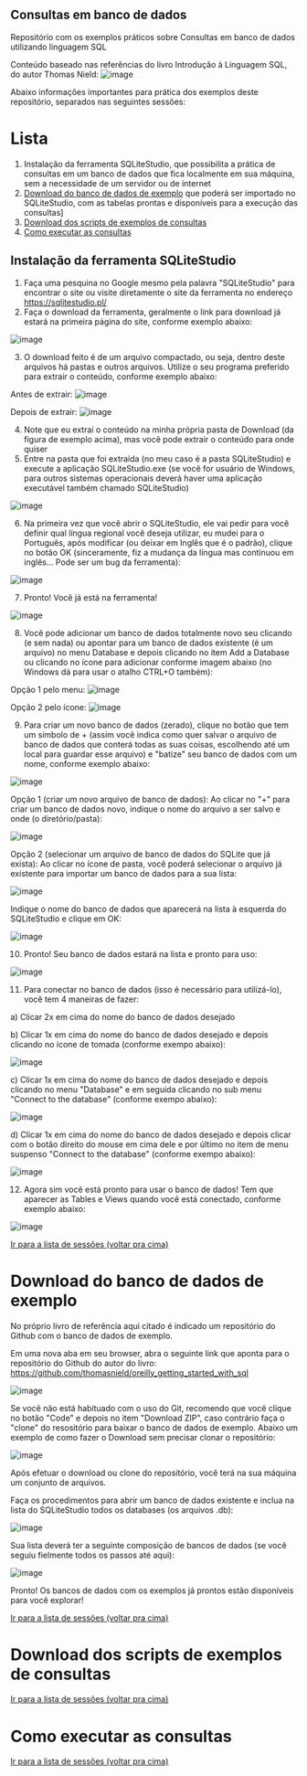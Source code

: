 ## Consultas em banco de dados
Repositório com os exemplos práticos sobre Consultas em banco de dados utilizando linguagem SQL

Conteúdo baseado nas referências do livro Introdução à Linguagem SQL, do autor Thomas Nield:
![image](https://user-images.githubusercontent.com/25126687/168298868-2d862dc8-d21f-47b6-9a67-e964c4444c8d.png)

Abaixo informações importantes para prática dos exemplos deste repositório, separados nas seguintes sessões:

# Lista

1) Instalação da ferramenta SQLiteStudio, que possibilita a prática de consultas em um banco de dados que fica localmente em sua máquina, sem a necessidade de um servidor ou de internet
2) [Download do banco de dados de exemplo](#download-do-banco-de-dados-de-exemplo) que poderá ser importado no SQLiteStudio, com as tabelas prontas e disponíveis para a execução das consultas]
3) [Download dos scripts de exemplos de consultas](#download-dos-scripts-de-exemplos-de-consultas)
4) [Como executar as consultas](#como-executar-as-consultas)

## Instalação da ferramenta SQLiteStudio

1) Faça uma pesquina no Google mesmo pela palavra "SQLiteStudio" para encontrar o site ou visite diretamente o site da ferramenta no endereço https://sqlitestudio.pl/
2) Faça o download da ferramenta, geralmente o link para download já estará na primeira página do site, conforme exemplo abaixo:

![image](https://user-images.githubusercontent.com/25126687/168300823-35e2cb50-eb49-4627-885e-e66c0c0721d8.png)

3) O download feito é de um arquivo compactado, ou seja, dentro deste arquivos há pastas e outros arquivos. Utilize o seu programa preferido para extrair o conteúdo, conforme exemplo abaixo:

Antes de extrair:
![image](https://user-images.githubusercontent.com/25126687/168301450-cdc545b2-3774-4363-b3a8-be3229a73648.png)

Depois de extrair:
![image](https://user-images.githubusercontent.com/25126687/168301491-40c51130-b6a5-4868-ad83-5261b94befaa.png)

4) Note que eu extraí o conteúdo na minha própria pasta de Download (da figura de exemplo acima), mas você pode extrair o conteúdo para onde quiser
5) Entre na pasta que foi extraída (no meu caso é a pasta SQLiteStudio) e execute a aplicação SQLiteStudio.exe (se você for usuário de Windows, para outros sistemas operacionais deverá haver uma aplicação executável também chamado SQLiteStudio)

![image](https://user-images.githubusercontent.com/25126687/168304455-68fc04be-73c0-4afb-b0f9-719e5c8ff3d7.png)

6) Na primeira vez que você abrir o SQLiteStudio, ele vai pedir para você definir qual língua regional você deseja utilizar, eu mudei para o Português, após modificar (ou deixar em Inglês que é o padrão), clique no botão OK (sinceramente, fiz a mudança da língua mas continuou em inglês... Pode ser um bug da ferramenta):

![image](https://user-images.githubusercontent.com/25126687/168305147-3f261c2a-6c05-4760-a0c5-d96219194a22.png)

7) Pronto! Você já está na ferramenta!

![image](https://user-images.githubusercontent.com/25126687/168305270-532a60aa-e168-4ddc-9d3d-be37e71cdf77.png)

8) Você pode adicionar um banco de dados totalmente novo seu clicando (e sem nada) ou apontar para um banco de dados existente (é um arquivo) no menu Database e depois clicando no item Add a Database ou clicando no ícone para adicionar conforme imagem abaixo (no Windows dá para usar o atalho CTRL+O também):

Opção 1 pelo menu:
![image](https://user-images.githubusercontent.com/25126687/168305621-a6523d8d-58a3-4cc3-8a45-1cf23dfd1d64.png)

Opção 2 pelo ícone: 
![image](https://user-images.githubusercontent.com/25126687/168305675-44a19298-8000-4bab-a562-d82d1340f329.png)

9) Para criar um novo banco de dados (zerado), clique no botão que tem um símbolo de + (assim você indica como quer salvar o arquivo de banco de dados que conterá todas as suas coisas, escolhendo até um local para guardar esse arquivo) e "batize" seu banco de dados com um nome, conforme exemplo abaixo:

![image](https://user-images.githubusercontent.com/25126687/168308041-1261ccf3-457b-4d79-b22d-dc1ce87b288e.png)

Opção 1 (criar um novo arquivo de banco de dados): Ao clicar no "+" para criar um banco de dados novo, indique o nome do arquivo a ser salvo e onde (o diretório/pasta):

![image](https://user-images.githubusercontent.com/25126687/168308153-d4d6ea47-0af5-4ffd-999a-edb82034b538.png)

Opção 2 (selecionar um arquivo de banco de dados do SQLite que já exista): Ao clicar no ícone de pasta, você poderá selecionar o arquivo já existente para importar um banco de dados para a sua lista:

![image](https://user-images.githubusercontent.com/25126687/168308658-c706ad51-10ab-4923-a4fc-fdccb66662a0.png)

Indique o nome do banco de dados que aparecerá na lista à esquerda do SQLiteStudio e clique em OK:

![image](https://user-images.githubusercontent.com/25126687/168308247-f0a8e87c-16c7-4028-8467-0f8e09fdb88d.png)

10) Pronto! Seu banco de dados estará na lista e pronto para uso:

![image](https://user-images.githubusercontent.com/25126687/168308848-8d25a7ea-fc37-4696-aafe-d5766ac26ca9.png)

11) Para conectar no banco de dados (isso é necessário para utilizá-lo), você tem 4 maneiras de fazer:

a) Clicar 2x em cima do nome do banco de dados desejado

b) Clicar 1x em cima do nome do banco de dados desejado e depois clicando no ícone de tomada (conforme exempo abaixo):

![image](https://user-images.githubusercontent.com/25126687/168309198-89fbc03d-ee2a-49a0-b8e4-ccc58bc59374.png)

c) Clicar 1x em cima do nome do banco de dados desejado e depois clicando no menu "Database" e em seguida clicando no sub menu "Connect to the database" (conforme exempo abaixo):

![image](https://user-images.githubusercontent.com/25126687/168309639-61f1e43b-8ef1-427e-9d87-3b6070a99e37.png)

d) Clicar 1x em cima do nome do banco de dados desejado e depois clicar com o botão direito do mouse em cima dele e por último no item de menu suspenso "Connect to the database" (conforme exempo abaixo):

![image](https://user-images.githubusercontent.com/25126687/168309960-9d5eb2e4-7259-44bc-9a3f-1a902c0c4955.png)

12) Agora sim você está pronto para usar o banco de dados! Tem que aparecer as Tables e Views quando você está conectado, conforme exemplo abaixo:

![image](https://user-images.githubusercontent.com/25126687/168310111-fefedeeb-7afc-4019-9e61-fe1db027d139.png)

[Ir para a lista de sessões (voltar pra cima)](#lista)

# Download do banco de dados de exemplo

No próprio livro de referência aqui citado é indicado um repositório do Github com o banco de dados de exemplo.

Em uma nova aba em seu browser, abra o seguinte link que aponta para o repositório do Github do autor do livro: https://github.com/thomasnield/oreilly_getting_started_with_sql

![image](https://user-images.githubusercontent.com/25126687/168332968-dafd5329-eede-4f70-9720-89d0de47ec7f.png)

Se você não está habituado com o uso do Git, recomendo que você clique no botão "Code" e depois no item "Download ZIP", caso contrário faça o "clone" do resositório para baixar o banco de dados de exemplo. Abaixo um exemplo de como fazer o Download sem precisar clonar o repositório:

![image](https://user-images.githubusercontent.com/25126687/168333108-29f3540b-02c6-4648-afda-92d3333ec108.png)

Após efetuar o download ou clone do repositório, você terá na sua máquina um conjunto de arquivos.

Faça os procedimentos para abrir um banco de dados existente e inclua na lista do SQLiteStudio todos os databases (os arquivos .db):

![image](https://user-images.githubusercontent.com/25126687/168333552-1999468c-4ad4-4409-9f1c-4fcb730975af.png)

Sua lista deverá ter a seguinte composição de bancos de dados (se você seguiu fielmente todos os passos até aqui):

![image](https://user-images.githubusercontent.com/25126687/168333706-81aec4da-0e8a-4b13-9db7-3a8228531df8.png)

Pronto! Os bancos de dados com os exemplos já prontos estão disponíveis para você explorar!

[Ir para a lista de sessões (voltar pra cima)](#lista)

# Download dos scripts de exemplos de consultas

[Ir para a lista de sessões (voltar pra cima)](#lista)

# Como executar as consultas

[Ir para a lista de sessões (voltar pra cima)](#lista)
